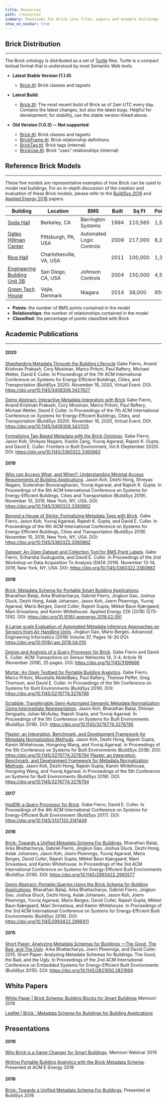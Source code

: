 ```yaml
---
title: Resources
path: /resources
summary: Downloads for Brick core files, papers and example buildings
show_on_navbar: true
---
```


## Brick Distribution
---

The Brick ontology is distributed as a set of [Turtle][15] files.
Turtle is a compact textual format that is understood by most Semantic Web tools.

- **Latest Stable Version (1.1.0)**:
   - [Brick.ttl][27]: Brick classes and tagsets

- **Latest Build**:
   - [Brick.ttl][28]: The most recent build of Brick as of 2am UTC every day. Contains the latest changes, but also the latest bugs. Helpful for development; for stability, use the stable version linked above.

- **Old Version (1.0.3) -- Not supported**:
   - [Brick.ttl][1]: Brick classes and tagsets
   - [BrickFrame.ttl][2]: Brick relationship definitions
   - [BrickTag.ttl][3]: Brick tags (internal)
   - [BrickUse.ttl][4]: Brick "uses" relationships (internal)

## Reference Brick Models
---
These five models are representative examples of how Brick can be used to model real buildings.
For an in-depth discussion of the creation and evaluation of these Brick models, please refer to the [BuildSys 2016][6] and [Applied Energy 2018][5] papers.

| Building                           | Location                 | BMS                      | Built | Sq Ft   | Points | Relationships | Classified |
|------------------------------------|--------------------------|--------------------------|-------|---------|--------|---------------|------------|
| [Soda Hall][10]                    | Berkeley, CA             | Barrington Systems       | 1994  | 110,565 | 1,586  | 1,939         | **98.7%**  |
| [Gates Hillman Center][11]         | Pittsburgh, PA, USA      | Automated Logic Controls | 2009  | 217,000 | 8,292  | 35,693        | **99%**    |
| [Rice Hall][12]                    | Charlottesville, VA, USA |                          | 2011  | 100,000 | 1,300  | 2,158         | **98.5%**  |
| [Engineering Building Unit 3B][13] | San Diego, CA, USA       | Johnson Controls         | 2004  | 150,000 | 4,594  | 8,383         | **96%**    |
| [Green Tech House][14]             | Vejle, Denmark           | Niagara                  | 2014  | 38,000  | 956    | 19,086        | **98.8%**  |

- **Points**: the number of BMS points contained in the model
- **Relationships**: the number of relationships contained in the model
- **Classified**: the percentage of points classified with Brick

## Academic Publications
---

#### 2020

[Shepherding Metadata Through the Building Lifecycle][30]
Gabe Fierro, Anand Krishnan Prakash, Cory Mosiman, Marco Pritoni, Paul Raftery, Michael Wetter, David E Culler. In Proceedings of the 7th ACM International Conference on Systems for Energy-Efficient Buildings, Cities, and Transportation (BuildSys 2020). November 18, 2020, Virtual Event.
DOI: https://doi.org/10.1145/3408308.3427627

[Demo Abstract: Interactive Metadata Integration with Brick][31]
Gabe Fierro, Anand Krishnan Prakash, Cory Mosiman, Marco Pritoni, Paul Raftery, Michael Wetter, David E Culler. In Proceedings of the 7th ACM International Conference on Systems for Energy-Efficient Buildings, Cities, and Transportation (BuildSys 2020). November 18, 2020, Virtual Event.
DOI: https://doi.org/10.1145/3408308.3431125

[Formalizing Tag-Based Metadata with the Brick Ontology][29].
Gabe Fierro, Jason Koh, Shreyas Nagare, Xiaolin Zang, Yuvraj Agarwal, Rajesh K. Gupta, and David E. Culler. Frontiers in Built Environment, Vol 6 (September 2020).
DOI: https://doi.org/10.1145/3360322.3360862

#### 2019

[Who can Access What, and When?: Understanding Minimal Access Requirements of Building Applications][25].
Jason Koh, Dezhi Hong, Shreyas Nagare, Sudershan Boovaraghavan, Yuvraj Agarwal, and Rajesh K. Gupta. In Proceedings of the 6th ACM International Conference on Systems for Energy-Efficient Buildings, Cities and Transportation (BuildSys 2019). November 10, 2019, New York, NY, USA.
DOI: https://doi.org/10.1145/3360322.3360862

[Beyond a House of Sticks: Formalizing Metadata Tags with Brick][22].
Gabe Fierro, Jason Koh, Yuvraj Agarwal, Rajesh K. Gupta, and David E. Culler. In Proceedings of the 6th ACM International Conference on Systems for Energy-Efficient Buildings, Cities and Transportation (BuildSys 2019). November 10, 2019, New York, NY, USA.
DOI: https://doi.org/10.1145/3360322.3360862

[Dataset: An Open Dataset and Collection Tool for BMS Point Labels][23].
Gabe Fierro, Sriharsha Guduguntla, and David E. Culler. In Proceedings of the 2nd Workshop on Data Acquisition To Analysis (DATA 2019). November 13-14, 2019, New York, NY, USA.
DOI: https://doi.org/10.1145/3360322.3360862

#### 2018

[Brick: Metadata Schema for Portable Smart Building Applications][5].
Bharathan Balaji, Arka Bhattacharya, Gabriel Fierro, Jingkun Gao, Joshua Gluck, Dezhi Hong, Aslak Johansen, Jason Koh, Joern Ploennigs, Yuvraj Agarwal, Mario Berges, David Culler, Rajesh Gupta, Mikkel Baun Kjærgaard, Mani Srivastava, and Kamin Whitehouse. Applied Energy 226 (2018) 1273-1292.
DOI: https://doi.org/10.1016/j.apenergy.2018.02.091

[A Large-scale Evaluation of Automated Metadata Inference Approaches on Sensors from Air Handling Units][26].
Jingkun Gao, Mario Bergés. Advanced Engineering Informatics (2018) Volume 37, Pages 14-30
DOI: https://doi.org/10.1016/j.aei.2018.04.010

[Design and Analysis of a Query Processor for Brick][17].
Gabe Fierro and David E. Culler. ACM Transactions on Sensor Networks 14, 3-4, Article 18 (November 2018), 25 pages.
DOI: https://doi.org/10.1145/3199666

[Mortar: An Open Testbed for Portable Building Analytics][18].
Gabe Fierro, Marco Pritoni, Moustafa AbdelBaky, Paul Raftery, Therese Peffer, Greg Thomson, and David E. Culler. In Proceedings of the 5th Conference on Systems for Built Environments (BuildSys 2018).
DOI: https://doi.org/10.1145/3276774.3276796

[Scrabble: Transferrable Semi-Automated Semantic Metadata Normalization Using Intermediate Representation][19].
Jason Koh, Bharathan Balaji, Dhiman Sengupta, Julian McAuley, Rajesh Gupta, and Yuvraj Agarwal.  In Proceedings of the 5th Conference on Systems for Built Environments (BuildSys 2018).
DOI: https://doi.org/10.1145/3276774.3276795

[Plaster: an Integration, Benchmark, and Development Framework for Metadata Normalization Methods][20].
Jason Koh, Dezhi Hong, Rajesh Gupta, Kamin Whitehouse, Hongning Wang, and Yuvraj Agarwal. In Proceedings of the 5th Conference on Systems for Built Environments (BuildSys 2018).
DOI: https://doi.org/10.1145/3276774.3276794
[Plaster: an Integration, Benchmark, and Development Framework for Metadata Normalization Methods][20].
Jason Koh, Dezhi Hong, Rajesh Gupta, Kamin Whitehouse, Hongning Wang, and Yuvraj Agarwal. In Proceedings of the 5th Conference on Systems for Built Environments (BuildSys 2018).
DOI: https://doi.org/10.1145/3276774.3276794

#### 2017

[HodDB: a Query Processor for Brick][16].
Gabe Fierro, David E. Culler. In Proceedings of the 4th ACM International Conference on Systems for Energy-Efficient Built Environment (BuildSys 2017).
DOI: https://doi.org/10.1145/3137133.3141449

#### 2016

[Brick: Towards a Unified Metadata Schema For Buildings][6].
Bharathan Balaji, Arka Bhattacharya, Gabriel Fierro, Jingkun Gao, Joshua Gluck, Dezhi Hong, Aslak Johansen, Jason Koh, Joern Ploennigs, Yuvraj Agarwal, Mario Berges, David Culler, Rajesh Gupta, Mikkel Baun Kjærgaard, Mani Srivastava, and Kamin Whitehouse. In Proceedings of the 3rd ACM International Conference on Systems for Energy-Efficient Built Environments (BuildSys 2016).
DOI: https://doi.org/10.1145/2993422.2993577

[Demo Abstract: Portable Queries Using the Brick Schema for Building Applications][8].
Bharathan Balaji, Arka Bhattacharya, Gabriel Fierro, Jingkun Gao, Joshua Gluck, Dezhi Hong, Aslak Johansen, Jason Koh, Joern Ploennigs, Yuvraj Agarwal, Mario Berges, David Culler, Rajesh Gupta, Mikkel Baun Kjærgaard, Mani Srivastava, and Kamin Whitehouse. In Proceedings of the 3rd ACM International Conference on Systems for Energy-Efficient Built Environments (BuildSys 2016).
DOI: https://doi.org/10.1145/2993422.2996411

#### 2015

[Short Paper: Analyzing Metadata Schemas for Buildings —The Good, The Bad, and The Ugly][21].
Arka Bhattacharya, Joern Ploennigs, and David Culler. 2015. Short Paper: Analyzing Metadata Schemas for Buildings: The Good, the Bad, and the Ugly. In Proceedings of the 2nd ACM International Conference on Embedded Systems for Energy-Efficient Built Environments (BuildSys 2015).
DOI: https://doi.org/10.1145/2821650.2821669

## White Papers

[White Paper | Brick Schema: Building Blocks for Smart Buildings](https://www.memoori.com/wp-content/uploads/2016/06/Brick_Schema_Whitepaper.pdf)
Memoori 2019

[Leaflet | Brick : Metadata Schema for Buildings for Building Applications][9]

## Presentations

#### 2019

[Why Brick is a Game Changer for Smart Buildings][24]. Memoori Webinar 2019

[Writing Portable Building Analytics with the Brick Metadata Schema](files/acm-e-energy-2019-portable-brick.pdf). Presented at ACM E-Energy 2019

#### 2016

[Brick: Towards a Unified Metadata Schema For Buildings][7]. Presented at BuildSys 2016


[1]: /schema/1.0.3/Brick.ttl
[2]: /schema/1.0.3/BrickFrame.ttl
[3]: /schema/1.0.3/BrickTag.ttl
[4]: /schema/1.0.3/BrickUse.ttl
[5]: /papers/Brick-AppliedEnergy-2018-Balaji.pdf
[6]: /papers/Brick-BuildSys-2016-Balaji.pdf
[7]: /papers/Brick_BuildSys_Presentation.pdf
[8]: /papers/DemoBrick-BuildSys-2016-Balaji.pdf
[9]: https://brickschema.org/docs/Brick-Leaflet.pdf
[10]: /ttl/soda_brick.ttl
[11]: /ttl/ghc_brick.ttl
[12]: /ttl/rice_brick.ttl
[13]: /ttl/ebu3b_brick.ttl
[14]: /ttl/gtc_brick.ttl
[15]: https://www.w3.org/TR/turtle/
[16]: /papers/HodDB-BuildSys-2017-Fierro.pdf
[17]: /papers/HodDB-TOSN-2018-Fierro.pdf
[18]: /papers/Mortar-BuildSys-2018-Fierro.pdf
[19]: /papers/Scrabble-BuildSys-2018-Koh.pdf
[20]: /papers/Plaster-BuildSys-2018-Koh.pdf
[21]: /papers/MetadataGoodBadUgly-BuildSys-2015-Bhattacharya.pdf
[22]: /papers/HouseOfSticks-BuildSys-2019-Fierro.pdf
[23]: /papers/BuildingMetadataDataset-DATA-2019-Fierro.pdf
[24]: /papers/Brick_Memoori_Webinar_Presentation.pdf
[25]: /papers/WhoWhatWhen-BuildSys-2019-Koh.pdf
[26]: /papers/Advanced-Engineering-Informatics-2018-Gao.pdf
[27]: /schema/1.1/Brick.ttl
[28]: https://github.com/BrickSchema/Brick/releases/download/nightly/Brick.ttl
[29]: /papers/Fierro_Frontier20_Formalizing.pdf
[30]: /papers/shepherding2020fierro.pdf
[31]: /papers/interactive2020fierro.pdf
